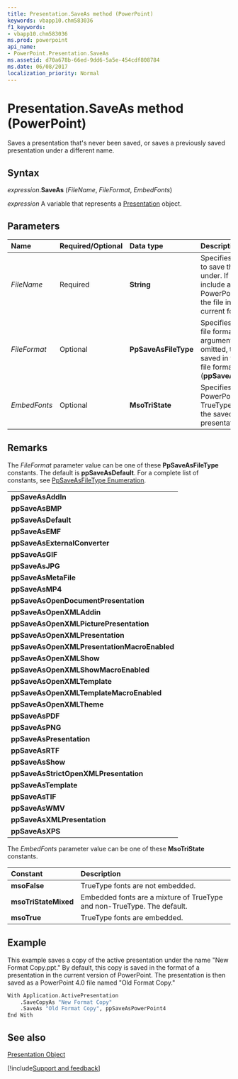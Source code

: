 ```yaml
---
title: Presentation.SaveAs method (PowerPoint)
keywords: vbapp10.chm583036
f1_keywords:
- vbapp10.chm583036
ms.prod: powerpoint
api_name:
- PowerPoint.Presentation.SaveAs
ms.assetid: d70a678b-66ed-9dd6-5a5e-454cdf808784
ms.date: 06/08/2017
localization_priority: Normal
---
```


# Presentation.SaveAs method (PowerPoint)

Saves a presentation that's never been saved, or saves a previously saved presentation under a different name.


## Syntax

_expression_.**SaveAs** (_FileName_, _FileFormat_, _EmbedFonts_)

_expression_ A variable that represents a [Presentation](PowerPoint.Presentation.md) object.


## Parameters

|Name|Required/Optional|Data type|Description|
|:-----|:-----|:-----|:-----|
| _FileName_|Required|**String**|Specifies the name to save the file under. If you don't include a full path, PowerPoint saves the file in the current folder.|
| _FileFormat_|Optional|**PpSaveAsFileType**|Specifies the saved file format. If this argument is omitted, the file is saved in the default file format (**ppSaveAsDefault**).|
| _EmbedFonts_|Optional|**MsoTriState**|Specifies whether PowerPoint embeds TrueType fonts in the saved presentation.|

## Remarks

The  _FileFormat_ parameter value can be one of these **PpSaveAsFileType** constants. The default is **ppSaveAsDefault**. For a complete list of constants, see [PpSaveAsFileType Enumeration](https://msdn.microsoft.com/library/microsoft.office.interop.powerpoint.ppsaveasfiletype.aspx).

||
|:-----|
|**ppSaveAsAddIn**|
|**ppSaveAsBMP**|
|**ppSaveAsDefault**|
|**ppSaveAsEMF**|
|**ppSaveAsExternalConverter**|
|**ppSaveAsGIF**|
|**ppSaveAsJPG**|
|**ppSaveAsMetaFile**|
|**ppSaveAsMP4**|
|**ppSaveAsOpenDocumentPresentation**|
|**ppSaveAsOpenXMLAddin**|
|**ppSaveAsOpenXMLPicturePresentation**|
|**ppSaveAsOpenXMLPresentation**|
|**ppSaveAsOpenXMLPresentationMacroEnabled**|
|**ppSaveAsOpenXMLShow**|
|**ppSaveAsOpenXMLShowMacroEnabled**|
|**ppSaveAsOpenXMLTemplate**|
|**ppSaveAsOpenXMLTemplateMacroEnabled**|
|**ppSaveAsOpenXMLTheme**|
|**ppSaveAsPDF**|
|**ppSaveAsPNG**|
|**ppSaveAsPresentation**|
|**ppSaveAsRTF**|
|**ppSaveAsShow**|
|**ppSaveAsStrictOpenXMLPresentation**|
|**ppSaveAsTemplate**|
|**ppSaveAsTIF**|
|**ppSaveAsWMV**|
|**ppSaveAsXMLPresentation**|
|**ppSaveAsXPS**|

The  _EmbedFonts_ parameter value can be one of these **MsoTriState** constants.



|Constant|Description|
|:-----|:-----|
|**msoFalse**|TrueType fonts are not embedded.|
|**msoTriStateMixed**|Embedded fonts are a mixture of TrueType and non-TrueType. The default. |
|**msoTrue**|TrueType fonts are embedded.|

## Example

This example saves a copy of the active presentation under the name "New Format Copy.ppt." By default, this copy is saved in the format of a presentation in the current version of PowerPoint. The presentation is then saved as a PowerPoint 4.0 file named "Old Format Copy."


```vb
With Application.ActivePresentation 
    .SaveCopyAs "New Format Copy" 
    .SaveAs "Old Format Copy", ppSaveAsPowerPoint4 
End With
```


## See also


[Presentation Object](PowerPoint.Presentation.md)

[!include[Support and feedback](~/includes/feedback-boilerplate.md)]
